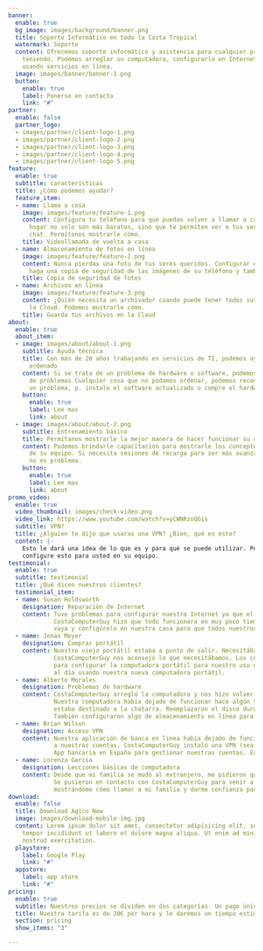 ```yaml
---
banner:
  enable: true
  bg_image: images/background/banner.png
  title: Soporte Informático en toda la Costa Tropical
  watermark: Soporte
  content: Ofrecemos soporte informático y asistencia para cualquier problema técnico que tengas
    teniendo. Podemos arreglar su computadora, configurarlo en Internet o darle confianza
    usando servicios en línea.
  image: images/banner/banner-1.png
  button:
    enable: true
    label: Ponerse en contacto
    link: "#"
partner:
  enable: false
  partner_logo:
  - images/partner/client-logo-1.png
  - images/partner/client-logo-2.png
  - images/partner/client-logo-3.png
  - images/partner/client-logo-4.png
  - images/partner/client-logo-5.png
feature:
  enable: true
  subtitle: características
  title: ¿Cómo podemos ayudar?
  feature_item:
  - name: Llama a casa
    image: images/feature/feature-1.png
    content: Configura tu teléfono para que puedas volver a llamar a casa. Devolución de llamadas por Internet
      hogar no solo son más baratos, sino que te permiten ver a tus seres queridos como tú
      chat. Permítanos mostrarle cómo.
    title: Videollamada de vuelta a casa
  - name: Almacenamiento de fotos en línea
    image: images/feature/feature-2.png
    content: Nunca pierdas una foto de tus seres queridos. Configurar el almacenamiento en línea para que se
      haga una copia de seguridad de las imágenes de su teléfono y también guarde las imágenes de su cámara.
    title: Copia de seguridad de fotos
  - name: Archivos en línea
    image: images/feature/feature-3.png
    content: ¿Quién necesita un archivador cuando puede tener todos sus archivos almacenados en
      la Cloud. Podemos mostrarle cómo.
    title: Guarda tus archivos en la Cloud
about:
  enable: true
  about_item:
  - image: images/about/about-1.png
    subtitle: Ayuda técnica
    title: Con más de 20 años trabajando en servicios de TI, podemos ayudarlo a obtener
      ordenado
    content: Si se trata de un problema de hardware o software, podemos localizar y solucionar la mayoría
      de problemas Cualquier cosa que no podamos ordenar, podemos recomendarle el mejor enfoque para resolver
      un problema, p. instale el software actualizado o compre el hardware correcto.
    button:
      enable: true
      label: Lee mas
      link: about
  - image: images/about/about-2.png
    subtitle: Entrenamiento básico
    title: Permítanos mostrarle la mejor manera de hacer funcionar su computadora o teléfono
    content: Podemos brindarle capacitación para mostrarle los conceptos básicos necesarios para aprovechar al máximo
      de su equipo. Si necesita sesiones de recarga para ser más avanzado, entonces eso
      no es problema.
    button:
      enable: true
      label: Lee mas
      link: about
promo_video:
  enable: true
  video_thumbnail: images/check-video.png
  video_link: https://www.youtube.com/watch?v=yCWNRzoQGis
  subtitle: VPN?
  title: ¿Alguien te dijo que usaras una VPN? ¿Bien, qué es esto?
  content: |-
    Esto le dará una idea de lo que es y para qué se puede utilizar. Podemos aconsejarle cuál se adapta mejor a sus necesidades y
    configure esto para usted en su equipo.
testimonial:
  enable: true
  subtitle: testimonial
  title: ¿Qué dicen nuestros clientes?
  testimonial_item:
  - name: Susan Holdsworth
    designation: Reparación de Internet
    content: Tuve problemas para configurar nuestro Internet ya que el idioma era todo en español.
             CostaComputerGuy hizo que todo funcionara en muy poco tiempo. Aconsejó qué paquete
             vaya y configúrelo en nuestra casa para que todos nuestros dispositivos se conecten automáticamente.
  - name: Jonas Meyer
    designation: Comprar portátil
    content: Nuestro viejo portátil estaba a punto de salir. Necesitábamos conseguir uno nuevo pero no sabíamos qué comprar.
             CostaComputerGuy nos aconsejó lo que necesitábamos. Los consejos no tenían precio y también los usamos
             para configurar la computadora portátil para nuestro uso diario. Usamos CostaComputerGuy de manera continua para obtener
             al día usando nuestra nueva computadora portátil.
  - name: Alberto Morales
    designation: Problemas de hardware
    content: CostaComputerGuy arregló la computadora y nos hizo volver a trabajar sin problemas.
             Nuestra computadora había dejado de funcionar hace algún tiempo, y hasta que conocimos a CostaComputerGuy,
             estaba destinado a la chatarra. Reemplazaron el disco duro y listo, volvió a la vida.
             También configuraron algo de almacenamiento en línea para que no volviéramos a perder nuestros archivos.
  - name: Brian Wilson
    designation: Acceso VPN
    content: Nuestra aplicación de banca en línea había dejado de funcionar cuando nos mudamos a España, pero aún necesitábamos acceso
             a nuestras cuentas. CostaComputerGuy instaló una VPN (sea lo que sea) y podríamos seguir usando nuestra
             App bancaria en España para gestionar nuestras cuentas. Esto funcionó en nuestros teléfonos y computadoras.
  - name: Lorenza Garcia
    designation: Lecciones básicas de computadora
    content: Desde que mi familia se mudó al extranjero, me pidieron que configurara videollamadas para que podamos mantenernos en contacto.
             Se pusieron en contacto con CostaComputerGuy para venir a mi casa y configurarlo todo. CostaComputerGuy pasó tiempo conmigo
             mostrándome cómo llamar a mi familia y darme confianza para usar el software en mi teléfono. Mi familia está sobre la luna.
download:
  enable: false
  title: Download Agico Now
  image: images/download-mobile-img.jpg
  content: Lorem ipsum dolor sit amet, consectetur adipisicing elit, sed do eiusmod
    tempor incididunt ut labore et dolore magna aliqua. Ut enim ad minim veniam quis
    nostrud exercitation.
  playstore:
    label: Google Play
    link: "#"
  appstore:
    label: app store
    link: "#"
pricing:
  enable: true
  subtitle: Nuestros precios se dividen en dos categorías. Un pago único por visita. O Paga mensualmente y tennos de guardia.
  title: Nuestra tarifa es de 20€ por hora y le daremos un tiempo estimado.
  section: pricing
  show_items: "3"

---
```

